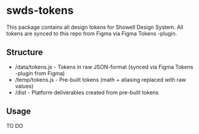 # swds-tokens

This package contains all design tokens for Showell Design System. All tokens are synced to this repo from Figma via Figma Tokens -plugin.

## Structure

- /data/tokens.js - Tokens in raw JSON-format (synced via Figma Tokens -plugin from Figma)
- /temp/tokens.js - Pre-built tokens (math + aliasing replaced with raw values)
- /dist - Platform deliverables created from pre-built tokens

## Usage

TO DO

